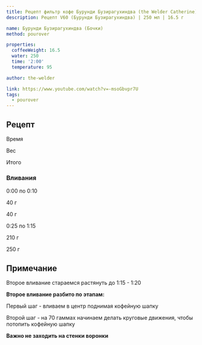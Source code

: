 ```yaml
---
title: Рецепт фильтр кофе Бурунди Бузирагухиндва (the Welder Catherine)
description: Рецепт V60 (Бурунди Бузирагухиндва) | 250 мл | 16.5 г

name: Бурунди Бузирагухиндва (Бочки)
method: pourover

properties:
  coffeeWeight: 16.5
  water: 250
  time: '2:00'
  temperature: 95

author: the-welder

link: https://www.youtube.com/watch?v=-msoGbvpr7U
tags:
  - pourover
---
```


## Рецепт


<div class="time-line">

Время

Вес

Итого

</div>

### Вливания

<div class="time-line">

0:00 по 0:10

40 г

40 г

</div>

<div class="time-line">

0:25 по 1:15

210 г

250 г

</div>


<div class="info-note">

## Примечание

Второе вливание стараемся растянуть до 1:15 - 1:20

__Второе вливание разбито по этапам:__

Первый шаг - вливаем в центр поднимая кофейную шапку

Второй шаг - на 70 гаммах начинаем делать круговые движения, чтобы потопить кофейную шапку

__Важно не заходить на стенки воронки__
</div>
